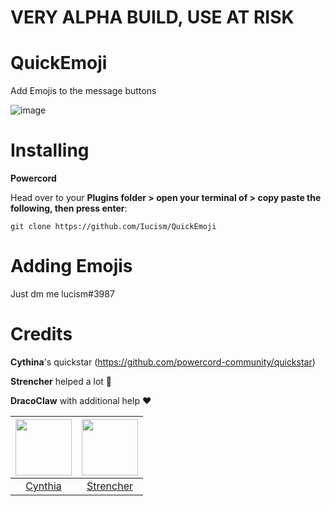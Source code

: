 # **VERY ALPHA BUILD, USE AT RISK**

# QuickEmoji

Add Emojis to the message buttons 

![image](https://user-images.githubusercontent.com/105166639/172046128-17b681c5-ca9a-48d5-b8d1-c78723306ed4.png)


# Installing 
**Powercord**

Head over to your **Plugins folder > open your terminal of > copy paste the following, then press enter**:

```
git clone https://github.com/Iucism/QuickEmoji
```

# Adding Emojis

Just dm me lucism#3987


# Credits

**Cythina**'s quickstar (https://github.com/powercord-community/quickstar)

**Strencher** helped a lot 💖 

**DracoClaw** with additional help ❤️

|<a href="https://github.com/cyyynthia"><img src="https://avatars.githubusercontent.com/u/9999055?v=4" width="90px" height="90px"></a>|<a href="https://github.com/Strencher"><img src="https://avatars.githubusercontent.com/u/46447572?v=4" width="90px" height="90px"></a>|
|:-:|:-:|
|[Cynthia](https://github.com/cyyynthia)|[Strencher](https://github.com/Strencher)|
